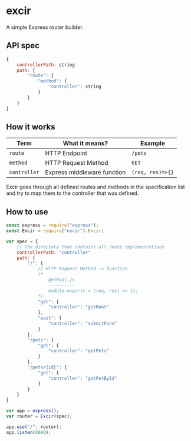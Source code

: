 # excir
A simple Express router builder.

## API spec
```javascript
{
    controllerPath: string
    path: {
        "route": {
            "method": {
                "controller": string
            }
        }
    }
}
```

## How it works

|Term|What it means?|Example|
|---|---|---|
|`route`|HTTP Endpoint|`/pets`|
|`method`|HTTP Request Method|`GET`|
|`controller`|Express middleware function|`(req, res)=>{}`|

Excir goes through all defined routes and methods in the specification list and try to map them to the controller that was defined. 


## How to use
```javascript
const express = require("express");
const Excir = require("excir").Excir;

var spec = {
    // The directory that contains all route implementations
    controllerPath: "controller"
    path: {
        "/": {
            // HTTP Request Method -> function
            /*
                getRoot.js
                ----------
                module.exports = (req, res) => {};
            */
            "get": {
                "controller": "getRoot"
            },
            "post": {
                "controller": "submitForm"
            }
        },
        "/pets": {
            "get": {
                "controller": "getPets"
            }
        },
        "/pets/{id}": {
            "get": {
                "controller": "getPetById"
            }
        }
    }
}

var app = express();
var router = Excir(spec);

app.use("/", router);
app.listen(8080);
```